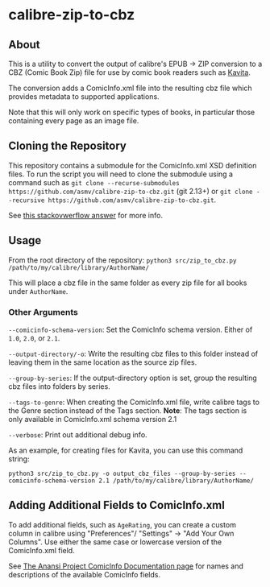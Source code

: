 # calibre-zip-to-cbz

## About

This is a utility to convert the output of calibre's EPUB -> ZIP conversion to a CBZ (Comic Book Zip) file for use by comic book readers such as [Kavita](https://www.kavitareader.com/).

The conversion adds a ComicInfo.xml file into the resulting cbz file which provides metadata to supported applications.

Note that this will only work on specific types of books, in particular those containing every page as an image file.

## Cloning the Repository

This repository contains a submodule for the ComicInfo.xml XSD definition files. To run the script you will need to clone the submodule using a command such as `git clone --recurse-submodules https://github.com/asmv/calibre-zip-to-cbz.git` (git 2.13+) or `git clone --recursive https://github.com/asmv/calibre-zip-to-cbz.git`.

See [this stackovwerflow answer](https://stackoverflow.com/questions/3796927/how-do-i-git-clone-a-repo-including-its-submodules) for more info.

## Usage

From the root directory of the repository:
`python3 src/zip_to_cbz.py /path/to/my/calibre/library/AuthorName/`

This will place a cbz file in the same folder as every zip file for all books under `AuthorName`.

### Other Arguments

`--comicinfo-schema-version`: Set the ComicInfo schema version. Either of `1.0`, `2.0`, or `2.1`. 

`--output-directory/-o`: Write the resulting cbz files to this folder instead of leaving them in the same location as the source zip files.

`--group-by-series`: If the output-directory option is set, group the resulting cbz files into folders by series.

`--tags-to-genre`: When creating the ComicInfo.xml file, write calibre tags to the Genre section instead of the Tags section. **Note**: The tags section is only available in ComicInfo.xml schema version 2.1

`--verbose`: Print out additional debug info.

As an example, for creating files for Kavita, you can use this command string:

`python3 src/zip_to_cbz.py -o output_cbz_files --group-by-series --comicinfo-schema-version 2.1 /path/to/my/calibre/library/AuthorName/`

## Adding Additional Fields to ComicInfo.xml

To add additional fields, such as `AgeRating`, you can create a custom column in calibre using "Preferences"/ "Settings" -> "Add Your Own Columns". Use either the same case or lowercase version of the ComicInfo.xml field.

See [The Anansi Project ComicInfo Documentation page](https://anansi-project.github.io/docs/comicinfo/documentation) for names and descriptions of the available ComicInfo fields.

